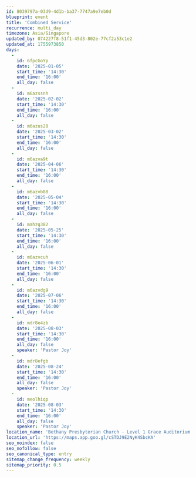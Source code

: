 ```yaml
---
id: 8039797a-03d9-4d1b-ba37-7747a9e7eb0d
blueprint: event
title: 'Combined Service'
recurrence: multi_day
timezone: Asia/Singapore
updated_by: 074227f8-51f1-45d3-802e-77cf2a53c1e2
updated_at: 1755973850
days:
  -
    id: 6fpcGoYp
    date: '2025-01-05'
    start_time: '14:30'
    end_time: '16:00'
    all_day: false
  -
    id: m6azssnh
    date: '2025-02-02'
    start_time: '14:30'
    end_time: '16:00'
    all_day: false
  -
    id: m6azus28
    date: '2025-03-02'
    start_time: '14:30'
    end_time: '16:00'
    all_day: false
  -
    id: m6azva9t
    date: '2025-04-06'
    start_time: '14:30'
    end_time: '16:00'
    all_day: false
  -
    id: m6azvb88
    date: '2025-05-04'
    start_time: '14:30'
    end_time: '16:00'
    all_day: false
  -
    id: mahzg382
    date: '2025-05-25'
    start_time: '14:30'
    end_time: '16:00'
    all_day: false
  -
    id: m6azvcuh
    date: '2025-06-01'
    start_time: '14:30'
    end_time: '16:00'
    all_day: false
  -
    id: m6azvdg9
    date: '2025-07-06'
    start_time: '14:30'
    end_time: '16:00'
    all_day: false
  -
    id: mdr8e4zb
    date: '2025-08-03'
    start_time: '14:30'
    end_time: '16:00'
    all_day: false
    speaker: 'Pastor Joy'
  -
    id: mdr8efgb
    date: '2025-08-24'
    start_time: '14:30'
    end_time: '16:00'
    all_day: false
    speaker: 'Pastor Joy'
  -
    id: meolhiqp
    date: '2025-08-03'
    start_time: '14:30'
    end_time: '16:00'
    all_day: false
    speaker: 'Pastor Joy'
location_name: 'Bethany Presbyterian Church - Level 1 Grace Auditorium'
location_url: 'https://maps.app.goo.gl/cSTDJ9E2NyK4SbcKA'
seo_noindex: false
seo_nofollow: false
seo_canonical_type: entry
sitemap_change_frequency: weekly
sitemap_priority: 0.5
---
```


